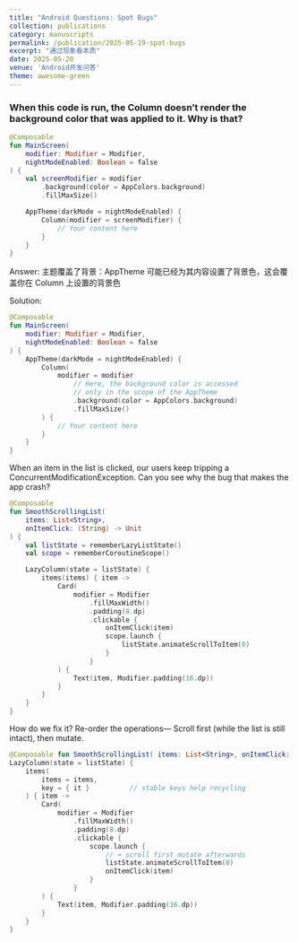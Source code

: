 ```yaml
---
title: "Android Questions: Spot Bugs"
collection: publications
category: manuscripts
permalink: /publication/2025-05-19-spot-bugs
excerpt: "通过现象看本质"
date: 2025-05-20
venue: 'Android开发问答'
theme: awesome-green
---
```


### When this code is run, the Column doesn’t render the background color that was applied to it. Why is that?
```kt
@Composable
fun MainScreen(
    modifier: Modifier = Modifier,
    nightModeEnabled: Boolean = false
) {
    val screenModifier = modifier
        .background(color = AppColors.background)
        .fillMaxSize()

    AppTheme(darkMode = nightModeEnabled) {
        Column(modifier = screenModifier) {
            // Your content here
        }
    }
}
```
Answer:
主题覆盖了背景：AppTheme 可能已经为其内容设置了背景色，这会覆盖你在 Column 上设置的背景色

Solution:

```kt
@Composable
fun MainScreen(
    modifier: Modifier = Modifier,
    nightModeEnabled: Boolean = false
) {
    AppTheme(darkMode = nightModeEnabled) {
        Column(
            modifier = modifier
                // Here, the background color is accessed
                // only in the scope of the AppTheme
                .background(color = AppColors.background)
                .fillMaxSize()
        ) {
            // Your content here
        }
    }
}
```

When an item in the list is clicked, our users keep tripping a ConcurrentModificationException. Can you see why the bug that makes the app crash?

```kotlin
@Composable
fun SmoothScrollingList(
    items: List<String>,
    onItemClick: (String) -> Unit
) {
    val listState = rememberLazyListState()
    val scope = rememberCoroutineScope()

    LazyColumn(state = listState) {
        items(items) { item ->
            Card(
                modifier = Modifier
                    .fillMaxWidth()
                    .padding(8.dp)
                    .clickable {
                        onItemClick(item)            
                        scope.launch {
                            listState.animateScrollToItem(0)
                        }
                    }
            ) {
                Text(item, Modifier.padding(16.dp))
            }
        }
    }
}
```

How do we fix it?
Re-order the operations— Scroll first (while the list is still intact), then mutate.

```kotlin
@Composable fun SmoothScrollingList( items: List<String>, onItemClick: (String) -> Unit ) { val listState = rememberLazyListState() val scope = rememberCoroutineScope()
LazyColumn(state = listState) {
    items(
        items = items,
        key = { it }          // stable keys help recycling
    ) { item ->
        Card(
            modifier = Modifier
                .fillMaxWidth()
                .padding(8.dp)
                .clickable {
                    scope.launch {
                        // ⬅️ scroll first mutate afterwards
                        listState.animateScrollToItem(0)  
                        onItemClick(item)                
                    }
                }
        ) {
            Text(item, Modifier.padding(16.dp))
        }
    }
}
```